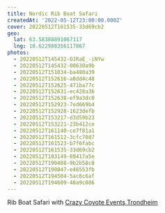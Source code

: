 ```yaml
---
title: Nordic Rib Boat Safari
createdAt: '2022-05-12T23:00:00.000Z'
cover: 20220512T161535-33d69cb2
geo:
  lat: 63.58388891067117
  lng: 10.622988356117867
photos:
  - 20220512T145432-OJRaE_-iNYw
  - 20220512T145432-00630a9b
  - 20220512T151034-ba480a39
  - 20220512T152616-a8dd4c48
  - 20220512T152625-471ba77c
  - 20220512T152631-ec428a36
  - 20220512T152638-ef9a3dc0
  - 20220512T152923-7ed669b4
  - 20220512T152928-1623defb
  - 20220512T153217-d3d59b23
  - 20220512T153221-23b412ce
  - 20220512T161140-ce7f81a1
  - 20220512T161512-3cfc7087
  - 20220512T161523-b7f6fabc
  - 20220512T161535-33d69cb2
  - 20220512T183149-69417a5e
  - 20220512T190408-9b2b58c0
  - 20220512T190847-e46553fb
  - 20220512T194504-5ac6c6af
  - 20220512T194609-40a9c086
---
```


Rib Boat Safari with [Crazy Coyote Events Trondheim](https://www.crazycoyote.no/rafting-med-rib)
